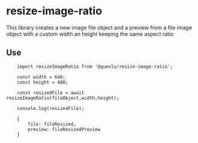 # resize-image-ratio

This library creates a new image file object and a preview from a file image object with a custom width an height keeping the same aspect ratio

## Use

```
    import resizeImageRatio from '@quevlu/resize-image-ratio';

    const width = 640;
    const height = 480;

    const resizedFile = await resizeImageRatio(fileObject,width,height);

    console.log(resizedFile);

    {
        file: fileResized,
        preview: fileResizedPreview
    }
```

